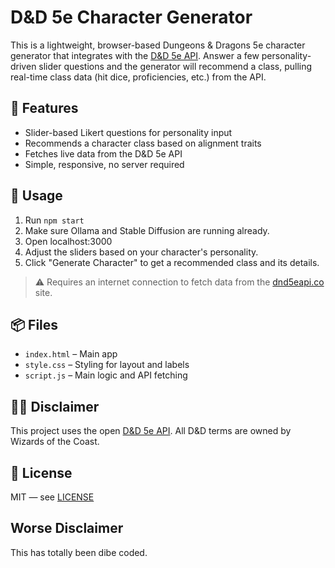 # D&D 5e Character Generator

This is a lightweight, browser-based Dungeons & Dragons 5e character generator that integrates with the [D&D 5e API](https://www.dnd5eapi.co/). Answer a few personality-driven slider questions and the generator will recommend a class, pulling real-time class data (hit dice, proficiencies, etc.) from the API.

## 🚀 Features

- Slider-based Likert questions for personality input
- Recommends a character class based on alignment traits
- Fetches live data from the D&D 5e API
- Simple, responsive, no server required

## 🔧 Usage

1. Run `npm start`
2. Make sure Ollama and Stable Diffusion are running already.
3. Open localhost:3000
4. Adjust the sliders based on your character's personality.
5. Click "Generate Character" to get a recommended class and its details.

> ⚠️ Requires an internet connection to fetch data from the [dnd5eapi.co](https://www.dnd5eapi.co/) site.

## 📦 Files

- `index.html` – Main app
- `style.css` – Styling for layout and labels
- `script.js` – Main logic and API fetching

## 🧙‍♂️ Disclaimer

This project uses the open [D&D 5e API](https://www.dnd5eapi.co/). All D&D terms are owned by Wizards of the Coast.

## 📄 License

MIT — see [LICENSE](LICENSE)

## Worse Disclaimer

This has totally been dibe coded.
